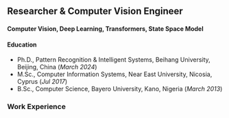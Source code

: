 ## Researcher & Computer Vision Engineer
#### Computer Vision, Deep Learning, Transformers, State Space Model

#### Education
- Ph.D., Pattern Recognition & Intelligent Systems, Beihang University, Beijing, China (_March 2024_)
- M.Sc., Computer Information Systems, Near East University, Nicosia, Cyprus (_Jul 2017_)
- B.Sc., Computer Science, Bayero University, Kano, Nigeria (_March 2013_)

### Work Experience
 
